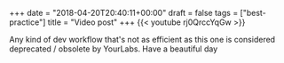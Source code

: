 +++
date = "2018-04-20T20:40:11+00:00"
draft = false
tags = ["best-practice"]
title = "Video post"
+++
{{< youtube rj0QrccYqGw >}}

Any kind of dev workflow that's not as efficient as this one is considered deprecated / obsolete by YourLabs. Have a beautiful day
